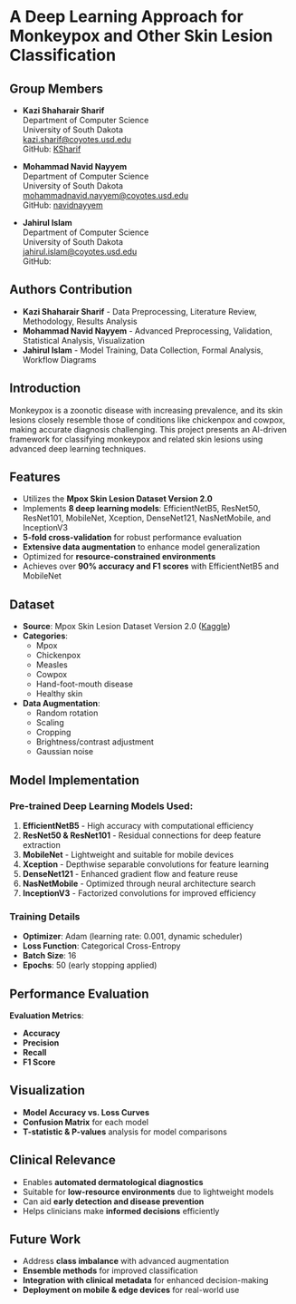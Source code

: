 # A Deep Learning Approach for Monkeypox and Other Skin Lesion Classification

## Group Members
- **Kazi Shaharair Sharif**  
  Department of Computer Science  
  University of South Dakota  
  [kazi.sharif@coyotes.usd.edu](mailto:kazi.sharif@coyotes.usd.edu)  
  GitHub: [KSharif](https://github.com/KSharif)

- **Mohammad Navid Nayyem**  
  Department of Computer Science  
  University of South Dakota  
  [mohammadnavid.nayyem@coyotes.usd.edu](mailto:mohammadnavid.nayyem@coyotes.usd.edu)  
  GitHub: [navidnayyem](https://github.com/navidnayyem)

- **Jahirul Islam**  
  Department of Computer Science  
  University of South Dakota  
  [jahirul.islam@coyotes.usd.edu](mailto:jahirul.islam@coyotes.usd.edu)  
  GitHub: [](https://github.com/)

## Authors Contribution
- **Kazi Shaharair Sharif** - Data Preprocessing, Literature Review, Methodology, Results Analysis
- **Mohammad Navid Nayyem** - Advanced Preprocessing, Validation, Statistical Analysis, Visualization
- **Jahirul Islam** - Model Training, Data Collection, Formal Analysis, Workflow Diagrams

## Introduction
Monkeypox is a zoonotic disease with increasing prevalence, and its skin lesions closely resemble those of conditions like chickenpox and cowpox, making accurate diagnosis challenging. This project presents an AI-driven framework for classifying monkeypox and related skin lesions using advanced deep learning techniques.

## Features
- Utilizes the **Mpox Skin Lesion Dataset Version 2.0**
- Implements **8 deep learning models**: EfficientNetB5, ResNet50, ResNet101, MobileNet, Xception, DenseNet121, NasNetMobile, and InceptionV3
- **5-fold cross-validation** for robust performance evaluation
- **Extensive data augmentation** to enhance model generalization
- Optimized for **resource-constrained environments**
- Achieves over **90% accuracy and F1 scores** with EfficientNetB5 and MobileNet

## Dataset
- **Source**: Mpox Skin Lesion Dataset Version 2.0 ([Kaggle](https://www.kaggle.com/datasets/joydippaul/mpox-skin-lesion-dataset-version-20-msld-v20))
- **Categories**:
  - Mpox
  - Chickenpox
  - Measles
  - Cowpox
  - Hand-foot-mouth disease
  - Healthy skin
- **Data Augmentation**:
  - Random rotation
  - Scaling
  - Cropping
  - Brightness/contrast adjustment
  - Gaussian noise
  
## Model Implementation
### Pre-trained Deep Learning Models Used:
1. **EfficientNetB5** - High accuracy with computational efficiency
2. **ResNet50 & ResNet101** - Residual connections for deep feature extraction
3. **MobileNet** - Lightweight and suitable for mobile devices
4. **Xception** - Depthwise separable convolutions for feature learning
5. **DenseNet121** - Enhanced gradient flow and feature reuse
6. **NasNetMobile** - Optimized through neural architecture search
7. **InceptionV3** - Factorized convolutions for improved efficiency

### Training Details
- **Optimizer**: Adam (learning rate: 0.001, dynamic scheduler)
- **Loss Function**: Categorical Cross-Entropy
- **Batch Size**: 16
- **Epochs**: 50 (early stopping applied)

## Performance Evaluation
**Evaluation Metrics**:
- **Accuracy**
- **Precision**
- **Recall**
- **F1 Score**

## Visualization
- **Model Accuracy vs. Loss Curves**
- **Confusion Matrix** for each model
- **T-statistic & P-values** analysis for model comparisons

## Clinical Relevance
- Enables **automated dermatological diagnostics**
- Suitable for **low-resource environments** due to lightweight models
- Can aid **early detection and disease prevention**
- Helps clinicians make **informed decisions** efficiently

## Future Work
- Address **class imbalance** with advanced augmentation
- **Ensemble methods** for improved classification
- **Integration with clinical metadata** for enhanced decision-making
- **Deployment on mobile & edge devices** for real-world use
